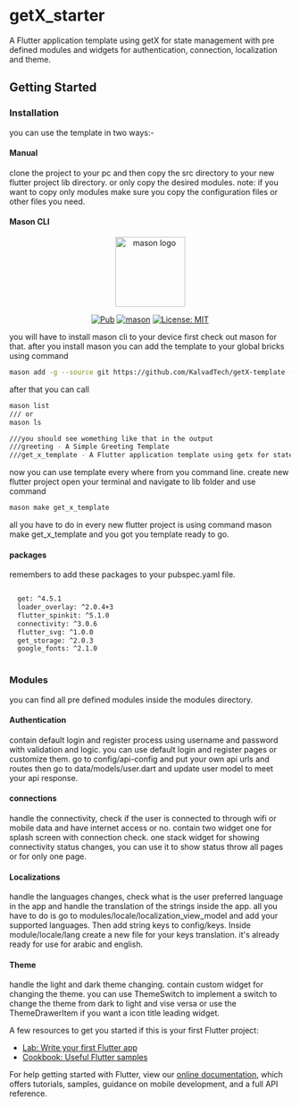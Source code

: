 # getX_starter

A Flutter application template using getX for state management with pre defined modules and widgets for authentication, connection, localization and theme.


## Getting Started

### Installation
you can use the template in two ways:-

#### Manual
clone the project to your pc and then copy the src directory to your new flutter project lib directory. or only copy the desired modules.
note: if you want to copy only modules make sure you copy the configuration files or other files you need.

#### Mason CLI
<p align="center">
<img src="https://raw.githubusercontent.com/felangel/mason/master/assets/mason_full.png" height="125" alt="mason logo" />
</p>

<p align="center">
<a href="https://pub.dev/packages/mason"><img src="https://img.shields.io/pub/v/mason.svg" alt="Pub"></a>
<a href="https://github.com/felangel/mason/actions"><img src="https://github.com/felangel/mason/workflows/mason/badge.svg" alt="mason"></a>
<a href="https://opensource.org/licenses/MIT"><img src="https://img.shields.io/badge/license-MIT-purple.svg" alt="License: MIT"></a>
</p>

you will have to install mason cli to your device first check out mason for that.
after you install mason you can add the template to your global bricks using command

```sh
mason add -g --source git https://github.com/KalvadTech/getX-template --path lib/mason/bricks/get_x_template
```

after that you can call 

```sh
mason list
/// or
mason ls

///you should see womething like that in the output
///greeting - A Simple Greeting Template
///get_x_template - A Flutter application template using getx for state management with pre defind modules for authentication, connections and localizations.

```

now you can use template every where from you command line. create new flutter project open your terminal and navigate to lib folder and use command

```sh
mason make get_x_template
```

all you have to do in every new flutter project is using command mason make get_x_template and you got you template ready to go.


#### packages
remembers to add these packages to your pubspec.yaml file.

```sh

  get: ^4.5.1
  loader_overlay: ^2.0.4+3
  flutter_spinkit: ^5.1.0
  connectivity: ^3.0.6
  flutter_svg: ^1.0.0
  get_storage: ^2.0.3
  google_fonts: ^2.1.0
  
```


### Modules
you can find all pre defined modules inside the modules directory.


#### Authentication
contain default login and register process using username and password with validation and logic. you can use default login and register pages or customize them.
go to config/api-config and put your own api urls and routes then go to data/models/user.dart and update user model to meet your api response.


#### connections
handle the connectivity, check if the user is connected to through wifi or mobile data and have internet access or no. contain two widget one for splash screen with connection check. one stack widget for showing connectivity status changes, you can use it to show status throw all pages or for only one page.


#### Localizations
handle the languages changes, check what is the user preferred language in the app and handle the translation of the strings inside the app. all you have to do is go to modules/locale/localization_view_model and add your supported languages. Then add string keys to config/keys. Inside module/locale/lang create a new file for your keys translation. it's already ready for use for arabic and english.


#### Theme
handle the light and dark theme changing. contain custom widget for changing the theme. you can use ThemeSwitch to implement a switch to change the theme from dark to light and vise versa or use the ThemeDrawerItem if you want a icon title leading widget.




A few resources to get you started if this is your first Flutter project:

- [Lab: Write your first Flutter app](https://flutter.dev/docs/get-started/codelab)
- [Cookbook: Useful Flutter samples](https://flutter.dev/docs/cookbook)

For help getting started with Flutter, view our
[online documentation](https://flutter.dev/docs), which offers tutorials,
samples, guidance on mobile development, and a full API reference.
